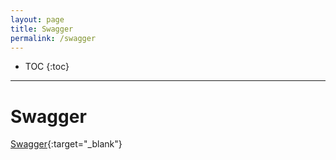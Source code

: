 ```yaml
---
layout: page
title: Swagger
permalink: /swagger
---
```


- TOC
{:toc}

---

# Swagger

[Swagger](https://www.javainuse.com/spring/boot_swagger_annotations){:target="_blank"}